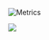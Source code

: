![Metrics](https://gist.githubusercontent.com/jaydensar/1fd8e35581cf049787df45239f3a5c35/raw/github-metrics.svg)

![](https://komarev.com/ghpvc/?username=jaydensar)
